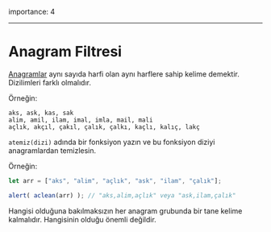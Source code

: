 importance: 4

---

# Anagram Filtresi

[Anagramlar](https://en.wikipedia.org/wiki/Anagram) aynı sayıda harfi olan aynı harflere sahip kelime demektir. Dizilimleri farklı olmalıdır.

Örneğin:

```
aks, ask, kas, sak
alim, amil, ilam, imal, imla, mail, mali
açlık, akçıl, çakıl, çalık, çalkı, kaçlı, kalıç, lakç
```
`atemiz(dizi)` adında bir fonksiyon yazın ve bu fonksiyon diziyi anagramlardan temizlesin.

Örneğin:

```js
let arr = ["aks", "alim", "açlık", "ask", "ilam", "çalık"];

alert( aclean(arr) ); // "aks,alim,açlık" veya "ask,ilam,çalık"
```
Hangisi olduğuna bakılmaksızın her anagram grubunda bir tane kelime kalmalıdır. Hangisinin olduğu önemli değildir.